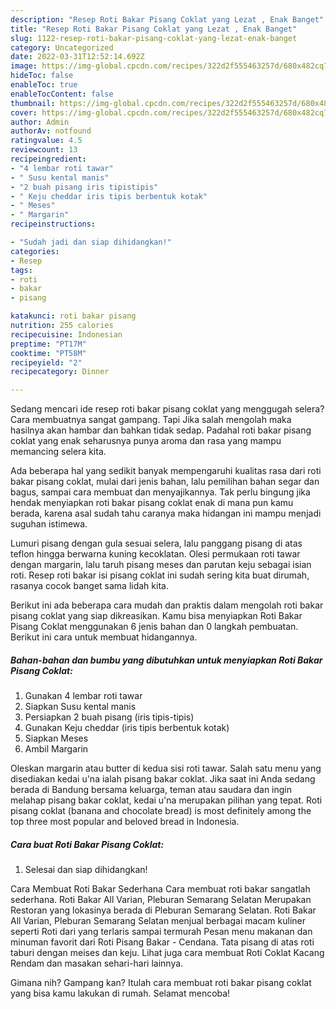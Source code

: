 ```yaml
---
description: "Resep Roti Bakar Pisang Coklat yang Lezat , Enak Banget"
title: "Resep Roti Bakar Pisang Coklat yang Lezat , Enak Banget"
slug: 1122-resep-roti-bakar-pisang-coklat-yang-lezat-enak-banget
category: Uncategorized
date: 2022-03-31T12:52:14.692Z
image: https://img-global.cpcdn.com/recipes/322d2f555463257d/680x482cq70/roti-bakar-pisang-coklat-foto-resep-utama.jpg
hideToc: false
enableToc: true
enableTocContent: false
thumbnail: https://img-global.cpcdn.com/recipes/322d2f555463257d/680x482cq70/roti-bakar-pisang-coklat-foto-resep-utama.jpg
cover: https://img-global.cpcdn.com/recipes/322d2f555463257d/680x482cq70/roti-bakar-pisang-coklat-foto-resep-utama.jpg
author: Admin
authorAv: notfound
ratingvalue: 4.5
reviewcount: 13
recipeingredient:
- "4 lembar roti tawar"
- " Susu kental manis"
- "2 buah pisang iris tipistipis"
- " Keju cheddar iris tipis berbentuk kotak"
- " Meses"
- " Margarin"
recipeinstructions:

- "Sudah jadi dan siap dihidangkan!"
categories:
- Resep
tags:
- roti
- bakar
- pisang

katakunci: roti bakar pisang 
nutrition: 255 calories
recipecuisine: Indonesian
preptime: "PT17M"
cooktime: "PT58M"
recipeyield: "2"
recipecategory: Dinner

---
```



Sedang mencari ide resep roti bakar pisang coklat yang menggugah selera? Cara membuatnya sangat gampang. Tapi Jika salah mengolah maka hasilnya akan hambar dan bahkan tidak sedap. Padahal roti bakar pisang coklat yang enak seharusnya punya aroma dan rasa yang mampu memancing selera kita.


Ada beberapa hal yang sedikit banyak mempengaruhi kualitas rasa dari roti bakar pisang coklat, mulai dari jenis bahan, lalu pemilihan bahan segar dan bagus, sampai cara membuat dan menyajikannya. Tak perlu bingung jika hendak menyiapkan roti bakar pisang coklat enak di mana pun kamu berada, karena asal sudah tahu caranya maka hidangan ini mampu menjadi suguhan istimewa.

Lumuri pisang dengan gula sesuai selera, lalu panggang pisang di atas teflon hingga berwarna kuning kecoklatan. Olesi permukaan roti tawar dengan margarin, lalu taruh pisang meses dan parutan keju sebagai isian roti. Resep roti bakar isi pisang coklat ini sudah sering kita buat dirumah, rasanya cocok banget sama lidah kita.


Berikut ini ada beberapa cara mudah dan praktis dalam mengolah roti bakar pisang coklat yang siap dikreasikan. Kamu bisa menyiapkan Roti Bakar Pisang Coklat menggunakan 6 jenis bahan dan 0 langkah pembuatan. Berikut ini cara untuk membuat hidangannya.

<!--inarticleads1-->

##### Bahan-bahan dan bumbu yang dibutuhkan untuk menyiapkan Roti Bakar Pisang Coklat:

1. Gunakan 4 lembar roti tawar
1. Siapkan  Susu kental manis
1. Persiapkan 2 buah pisang (iris tipis-tipis)
1. Gunakan  Keju cheddar (iris tipis berbentuk kotak)
1. Siapkan  Meses
1. Ambil  Margarin


Oleskan margarin atau butter di kedua sisi roti tawar. Salah satu menu yang disediakan kedai u&#39;na ialah pisang bakar coklat. Jika saat ini Anda sedang berada di Bandung bersama keluarga, teman atau saudara dan ingin melahap pisang bakar coklat, kedai u&#39;na merupakan pilihan yang tepat. Roti pisang coklat (banana and chocolate bread) is most definitely among the top three most popular and beloved bread in Indonesia. 

<!--inarticleads2-->

##### Cara buat Roti Bakar Pisang Coklat:


1. Selesai dan siap dihidangkan!

Cara Membuat Roti Bakar Sederhana Cara membuat roti bakar sangatlah sederhana. Roti Bakar All Varian, Pleburan Semarang Selatan Merupakan Restoran yang lokasinya berada di Pleburan Semarang Selatan. Roti Bakar All Varian, Pleburan Semarang Selatan menjual berbagai macam kuliner seperti Roti dari yang terlaris sampai termurah Pesan menu makanan dan minuman favorit dari Roti Pisang Bakar - Cendana. Tata pisang di atas roti taburi dengan meises dan keju. Lihat juga cara membuat Roti Coklat Kacang Rendam dan masakan sehari-hari lainnya. 

Gimana nih? Gampang kan? Itulah cara membuat roti bakar pisang coklat yang bisa kamu lakukan di rumah. Selamat mencoba!
